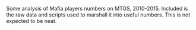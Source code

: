 Some analysis of Mafia players numbers on MTGS, 2010-2015. Included is the raw data and scripts used to marshall it into useful numbers. This is not expected to be neat.
